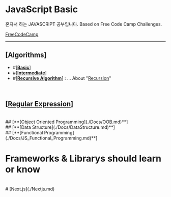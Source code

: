 # **JavaScript Basic**

 혼자서 하는 JAVASCRIPT 공부입니다.
 Based on Free Code Camp Challenges.
 
 [FreeCodeCamp](https://www.freecodecamp.org)

 <hr/> 


## **[Algorithms]**
 - #[**[Basic](./Docs/BasicAlgorithms.md)**]
 - #[**[Intermediate](./Doc/IntermediateAlgorithms.md)**]
 - #[**[Recursive Algorithm](./Docs/recursion.js)**] : ... About "[Recursion](./Docs/recursion.md)"  
 <br>  
 
## [**[Regular Expression](./Docs/RegExp.md)**]  
 <br>  
## [**[Object Oriented Programming](./Docs/OOB.md)**]  
 <br>  
## [**[Data Structure](./Docs/DataStructure.md)**]  
 <br>  
## [**[Functional Programming](./Docs/JS_Functional_Programming.md)**]  
 <br>  
 
# Frameworks & Librarys should learn or know
 <br>  
# [Next.js](./Nextjs.md)
